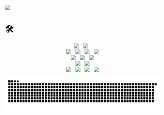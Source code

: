 <a href="https://velog.io/@devjcode" target="_blank"><img src="https://img.shields.io/badge/Blog-20C997?style=flat-square&logo=Velog&logoColor=white"/></a>

# 🛠
<p align="center">
<img src="https://img.shields.io/badge/Python-3776AB?style=flat-square&logo=Python&logoColor=white" style="margin-right: 10px;"/> <img src="https://img.shields.io/badge/Django-092E20?style=flat-square&logo=Django&logoColor=white" style="margin-right: 10px;"/><br />
<img src="https://img.shields.io/badge/HTML5-E34F26?style=flat-square&logo=HTML5&logoColor=white" style="margin-right: 10px;"/> <img src="https://img.shields.io/badge/CSS3-1572B6?style=flat-square&logo=CSS3&logoColor=white" style="margin-right: 10px;"/> <img src="https://img.shields.io/badge/JavaScript-F7DF1E?style=flat-square&logo=JavaScript&logoColor=white" style="margin-right: 10px;"/> <img src="https://img.shields.io/badge/React-61DAFB?style=flat-square&logo=React&logoColor=white"/> <br />
<img src="https://img.shields.io/badge/Amazon EC2-FF9900?style=flat-square&logo=Amazon EC2&logoColor=white" style="margin-right: 10px;"/>
<img src="https://img.shields.io/badge/Amazon RDS-527FFF?style=flat-square&logo=Amazon RDS&logoColor=white" style="margin-right: 10px;"/> <img src="https://img.shields.io/badge/Amazon S3-569A31?style=flat-square&logo=Amazon S3&logoColor=white"/> <br /> <img src="https://img.shields.io/badge/Visual Studio Code-007ACC?style=flat-square&logo=Visual Studio Code&logoColor=white" style="margin-right: 10px;"/> <img src="https://img.shields.io/badge/PyCharm-000000?style=flat-square&logo=PyCharm&logoColor=white"/> <br />
<img src="https://img.shields.io/badge/Figma-F24E1E?style=flat-square&logo=Figma&logoColor=white " style="margin-right: 10px;"/> <img src="https://img.shields.io/badge/Notion-000000?style=flat-square&logo=Notion&logoColor=white" style="margin-right: 10px;"/> <img src="https://img.shields.io/badge/Slack-4A154B?style=flat-square&logo=Slack&logoColor=white" style="margin-right: 10px;"/> <img src="https://img.shields.io/badge/Discord-5865F2?style=flat-square&logo=Discord&logoColor=white"/>
</p>

  ![snake gif](https://github.com/devjcode/devjcode/blob/output/github-contribution-grid-snake.svg)
